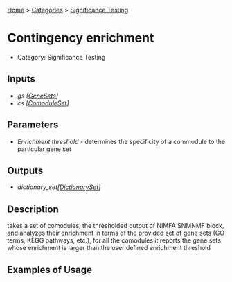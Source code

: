 
[Home](../../../index.html) > [Categories](../../index.html) > [Significance Testing](index.html)

# Contingency enrichment

* Category: Significance Testing

## Inputs

* *gs [[GeneSets](../../../data_types.html#genesets)]*
* *cs [[ComoduleSet](../../../data_types.html#comoduleset)]*

## Parameters

* *Enrichment threshold* - determines the specificity of a commodule to the particular gene set

## Outputs

* *dictionary_set[[DictionarySet](../../../data_types.html#dictionaryset)]*

## Description

  takes a set of comodules, the thresholded output of NIMFA SNMNMF block, and analyzes their enrichment in terms of the provided set of gene sets (GO terms, KEGG pathways, etc.), for all the comodules it reports the gene sets whose enrichment is larger than the user defined enrichment threshold

## Examples of Usage
        
